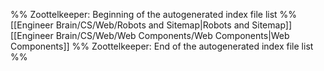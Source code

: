%% Zoottelkeeper: Beginning of the autogenerated index file list  %%
 [[Engineer Brain/CS/Web/Robots and Sitemap|Robots and Sitemap]]
 [[Engineer Brain/CS/Web/Web Components/Web Components|Web Components]]
%% Zoottelkeeper: End of the autogenerated index file list  %%
